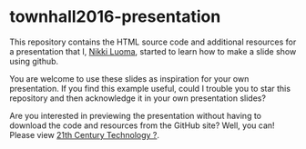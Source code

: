 # townhall2016-presentation

This repository contains the HTML source code and additional resources for a
presentation that I, [Nikki Luoma](https://nikki-luoma.github.io/), started to learn how to make a slide show using github.

You are welcome to use these slides as inspiration for your own presentation. If
you find this example useful, could I trouble you to star this repository and
then acknowledge it in your own presentation slides?

Are you interested in previewing the presentation without having to download the
code and resources from the GitHub site? Well, you can! Please view [21th Century Technology
?](http://cdn.rawgit.com/nikki-luoma/fs102Spring2017-presentation-1Nikki-Luoma/master/myfirstpreseentation.html).
